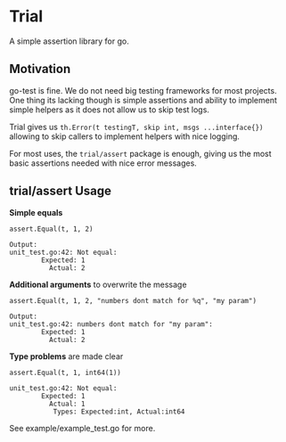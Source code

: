 # Trial

A simple assertion library for go.

## Motivation

go-test is fine. We do not need big testing frameworks for most projects. 
One thing its lacking though is simple assertions and ability to implement simple helpers as it does not allow us to skip
test logs.

Trial gives us `th.Error(t testingT, skip int, msgs ...interface{})` allowing to skip callers to implement helpers with nice logging.

For most uses, the `trial/assert` package is enough, giving us the most basic assertions needed with nice error messages.

## trial/assert Usage

**Simple equals**

```
assert.Equal(t, 1, 2)

Output:
unit_test.go:42: Not equal:
		Expected: 1
		  Actual: 2
```


**Additional arguments** to overwrite the message

```
assert.Equal(t, 1, 2, "numbers dont match for %q", "my param")

Output:
unit_test.go:42: numbers dont match for "my param":
		Expected: 1
		  Actual: 2
```


**Type problems** are made clear

```
assert.Equal(t, 1, int64(1))

unit_test.go:42: Not equal:
		Expected: 1
		  Actual: 1
		   Types: Expected:int, Actual:int64
```

See example/example_test.go for more.

